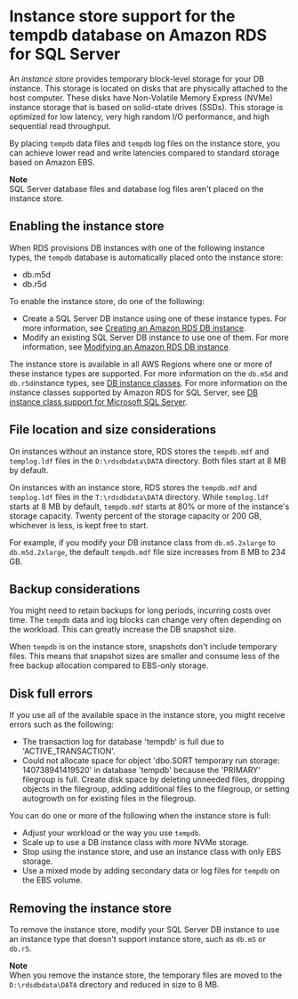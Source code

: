 # Instance store support for the tempdb database on Amazon RDS for SQL Server<a name="SQLServer.InstanceStore"></a>

An *instance store* provides temporary block\-level storage for your DB instance\. This storage is located on disks that are physically attached to the host computer\. These disks have Non\-Volatile Memory Express \(NVMe\) instance storage that is based on solid\-state drives \(SSDs\)\. This storage is optimized for low latency, very high random I/O performance, and high sequential read throughput\.

By placing `tempdb` data files and `tempdb` log files on the instance store, you can achieve lower read and write latencies compared to standard storage based on Amazon EBS\.

**Note**  
SQL Server database files and database log files aren't placed on the instance store\.

## Enabling the instance store<a name="SQLServer.InstanceStore.Enable"></a>

When RDS provisions DB instances with one of the following instance types, the `tempdb` database is automatically placed onto the instance store:
+ db\.m5d
+ db\.r5d

To enable the instance store, do one of the following:
+ Create a SQL Server DB instance using one of these instance types\. For more information, see [Creating an Amazon RDS DB instance](USER_CreateDBInstance.md)\.
+ Modify an existing SQL Server DB instance to use one of them\. For more information, see [Modifying an Amazon RDS DB instance](Overview.DBInstance.Modifying.md)\.

The instance store is available in all AWS Regions where one or more of these instance types are supported\. For more information on the `db.m5d` and `db.r5d`instance types, see [DB instance classes](Concepts.DBInstanceClass.md)\. For more information on the instance classes supported by Amazon RDS for SQL Server, see [DB instance class support for Microsoft SQL Server](CHAP_SQLServer.md#SQLServer.Concepts.General.InstanceClasses)\.

## File location and size considerations<a name="SQLServer.InstanceStore.Files"></a>

On instances without an instance store, RDS stores the `tempdb.mdf` and `templog.ldf` files in the `D:\rdsdbdata\DATA` directory\. Both files start at 8 MB by default\.

On instances with an instance store, RDS stores the `tempdb.mdf` and `templog.ldf` files in the `T:\rdsdbdata\DATA` directory\. While `templog.ldf` starts at 8 MB by default, `tempdb.mdf` starts at 80% or more of the instance's storage capacity\. Twenty percent of the storage capacity or 200 GB, whichever is less, is kept free to start\.

For example, if you modify your DB instance class from `db.m5.2xlarge` to `db.m5d.2xlarge`, the default `tempdb.mdf` file size increases from 8 MB to 234 GB\.

## Backup considerations<a name="SQLServer.InstanceStore.Backups"></a>

You might need to retain backups for long periods, incurring costs over time\. The `tempdb` data and log blocks can change very often depending on the workload\. This can greatly increase the DB snapshot size\.

When `tempdb` is on the instance store, snapshots don't include temporary files\. This means that snapshot sizes are smaller and consume less of the free backup allocation compared to EBS\-only storage\.

## Disk full errors<a name="SQLServer.InstanceStore.DiskFull"></a>

If you use all of the available space in the instance store, you might receive errors such as the following:
+  The transaction log for database 'tempdb' is full due to 'ACTIVE\_TRANSACTION'\. 
+  Could not allocate space for object 'dbo\.SORT temporary run storage: 140738941419520' in database 'tempdb' because the 'PRIMARY' filegroup is full\. Create disk space by deleting unneeded files, dropping objects in the filegroup, adding additional files to the filegroup, or setting autogrowth on for existing files in the filegroup\.

You can do one or more of the following when the instance store is full:
+ Adjust your workload or the way you use `tempdb`\.
+ Scale up to use a DB instance class with more NVMe storage\.
+ Stop using the instance store, and use an instance class with only EBS storage\.
+ Use a mixed mode by adding secondary data or log files for `tempdb` on the EBS volume\.

## Removing the instance store<a name="SQLServer.InstanceStore.Disable"></a>

To remove the instance store, modify your SQL Server DB instance to use an instance type that doesn't support instance store, such as `db.m5` or `db.r5`\.

**Note**  
When you remove the instance store, the temporary files are moved to the `D:\rdsdbdata\DATA` directory and reduced in size to 8 MB\.